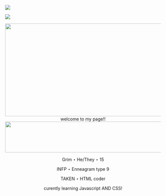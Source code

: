 ![](https://lastfm-recently-played.vercel.app/api?user=bugged_outtt&count=1)

![](https://komarev.com/ghpvc/?username=Gr1m-Reaper&color=blue)

<p align="center">

  <img width="850" height="300" src="https://i.pinimg.com/1200x/70/27/8b/70278bfd4ed71660dabd6c23c1a920e1.jpg">
welcome to my page!!

  <img width="850" height="100" src="https://64.media.tumblr.com/838c6104185d3bab62a51f466baf8cea/3a4afd1f4ad7903d-d8/s2048x3072/68efa01be62b63831b3caeefb230bf2ade945cab.pnj">

<p align="center">
Grim ⋆ He/They ⋆ 15
<p align="center">
INFP ⋆ Enneagram type 9
<p align="center">
TAKEN ⋆ HTML coder 
<p align="center">
curently learning Javascript AND CSS!
